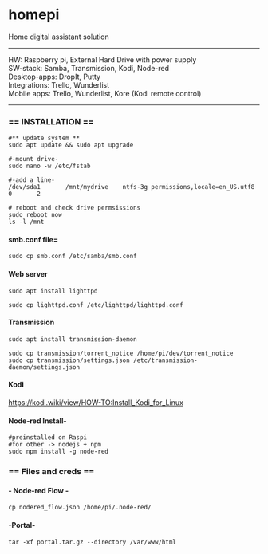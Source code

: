 
# homepi
Home digital assistant solution

------------------
HW: Raspberry pi, External Hard Drive with power supply   
SW-stack: Samba, Transmission, Kodi, Node-red   
Desktop-apps: DropIt, Putty   
Integrations: Trello, Wunderlist   
Mobile apps: Trello, Wunderlist, Kore (Kodi remote control)  

-----------

### == INSTALLATION ==
```shell
#** update system **
sudo apt update && sudo apt upgrade

#-mount drive-
sudo nano -w /etc/fstab

#-add a line-
/dev/sda1       /mnt/mydrive    ntfs-3g permissions,locale=en_US.utf8   0       2

# reboot and check drive permsissions
sudo reboot now
ls -l /mnt
```

#### smb.conf file=   
```shell
sudo cp smb.conf /etc/samba/smb.conf
```

#### Web server
```shell
sudo apt install lighttpd

sudo cp lighttpd.conf /etc/lighttpd/lighttpd.conf
```

#### Transmission
```shell
sudo apt install transmission-daemon

sudo cp transmission/torrent_notice /home/pi/dev/torrent_notice
sudo cp transmission/settings.json /etc/transmission-daemon/settings.json
```

#### Kodi
https://kodi.wiki/view/HOW-TO:Install_Kodi_for_Linux

#### Node-red Install-
```shell
#preinstalled on Raspi
#for other -> nodejs + npm
sudo npm install -g node-red
```

### == Files and creds ==

#### - Node-red Flow -
```shell
cp nodered_flow.json /home/pi/.node-red/
```

#### -Portal-
```shell
tar -xf portal.tar.gz --directory /var/www/html
```





